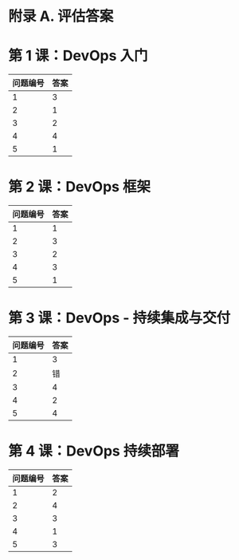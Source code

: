 # 附录 A. 评估答案

# 第 1 课：DevOps 入门

| **问题编号** | **答案** |
| --- | --- |
| 1 | 3 |
| 2 | 1 |
| 3 | 2 |
| 4 | 4 |
| 5 | 1 |

# 第 2 课：DevOps 框架

| **问题编号** | **答案** |
| --- | --- |
| 1 | 1 |
| 2 | 3 |
| 3 | 2 |
| 4 | 3 |
| 5 | 1 |

# 第 3 课：DevOps - 持续集成与交付

| **问题编号** | **答案** |
| --- | --- |
| 1 | 3 |
| 2 | 错 |
| 3 | 4 |
| 4 | 2 |
| 5 | 4 |

# 第 4 课：DevOps 持续部署

| **问题编号** | **答案** |
| --- | --- |
| 1 | 2 |
| 2 | 4 |
| 3 | 3 |
| 4 | 1 |
| 5 | 3 |
